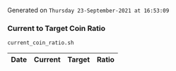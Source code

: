 Generated on `Thursday 23-September-2021 at 16:53:09`

### Current to Target Coin Ratio
`current_coin_ratio.sh`

Date|Current|Target|Ratio
---|---|---|---
